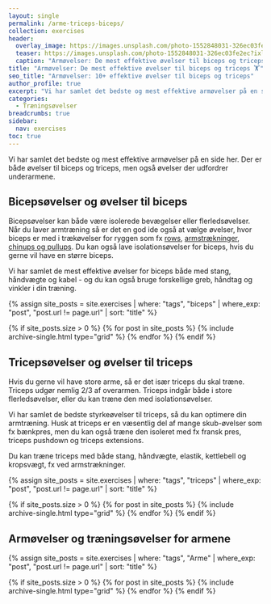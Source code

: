 ```yaml
---
layout: single
permalink: /arme-triceps-biceps/
collection: exercises
header:
  overlay_image: https://images.unsplash.com/photo-1552848031-326ec03fe2ec?ixlib=rb-1.2.1&ixid=eyJhcHBfaWQiOjEyMDd9&auto=format&fit=crop&h=630&w=1200&q=10
  teaser: https://images.unsplash.com/photo-1552848031-326ec03fe2ec?ixlib=rb-1.2.1&ixid=eyJhcHBfaWQiOjEyMDd9&auto=format&fit=crop&h=300&w=400&q=10
  caption: "Armøvelser: De mest effektive øvelser til biceps og triceps"
title: "Armøvelser: De mest effektive øvelser til biceps og triceps 🏋"
seo_title: "Armøvelser: 10+ effektive øvelser til biceps og triceps"
author_profile: true
excerpt: "Vi har samlet det bedste og mest effektive armøvelser på en side her. Når du skal have gang i din armtræning, så har du brug for øvelser til biceps og triceps, men også øvelser der udfordrer underarmene."
categories:
  - Træningsøvelser
breadcrumbs: true
sidebar:
  nav: exercises
toc: true
---
```


Vi har samlet det bedste og mest effektive armøvelser på en side her. Der er både øvelser til biceps og triceps, men også øvelser der udfordrer underarmene.

## Bicepsøvelser og øvelser til biceps

Bicepsøvelser kan både være isolerede bevægelser eller flerledsøvelser. Når du laver armtræning så er det en god ide også at vælge øvelser, hvor biceps er med i trækøvelser for ryggen som fx [rows](/rows/), [armstrækninger](/armbojninger-eller-armstraekninger-pushups/), [chinups og pullups](/chinup-vs-pullup/). Du kan også lave isolationsøvelser for biceps, hvis du gerne vil have en større biceps.

Vi har samlet de mest effektive øvelser for biceps både med stang, håndvægte og kabel - og du kan også bruge forskellige greb, håndtag og vinkler i din træning.

{% assign site_posts = site.exercises | where: "tags", "biceps" | where_exp: "post", "post.url != page.url" | sort: "title" %}

<div class="feature__wrapper">

{% if site_posts.size > 0 %}
  {% for post in site_posts %}
    {% include archive-single.html type="grid" %}
  {% endfor %}
{% endif %}

</div>

## Tricepsøvelser og øvelser til triceps

Hvis du gerne vil have store arme, så er det især triceps du skal træne. Triceps udgør nemlig 2/3 af overarmen. Triceps indgår både i store flerledsøvelser, eller du kan træne den med isolationsøvelser.

Vi har samlet de bedste styrkeøvelser til triceps, så du kan optimere din armtræning. Husk at triceps er en væsentlig del af mange skub-øvelser som fx bænkpres, men du kan også træne den isoleret med fx fransk pres, triceps pushdown og triceps extensions.

Du kan træne triceps med både stang, håndvægte, elastik, kettlebell og kropsvægt, fx ved armstrækninger.

{% assign site_posts = site.exercises | where: "tags", "triceps" | where_exp: "post", "post.url != page.url" | sort: "title" %}

<div class="feature__wrapper">

{% if site_posts.size > 0 %}
  {% for post in site_posts %}
    {% include archive-single.html type="grid" %}
  {% endfor %}
{% endif %}

</div>

## Armøvelser og træningsøvelser for armene

{% assign site_posts = site.exercises | where: "tags", "Arme" | where_exp: "post", "post.url != page.url" | sort: "title" %}

<div class="feature__wrapper">

{% if site_posts.size > 0 %}
  {% for post in site_posts %}
    {% include archive-single.html type="grid" %}
  {% endfor %}
{% endif %}

</div>

